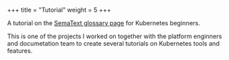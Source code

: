 +++
title = "Tutorial"
weight = 5
+++



A tutorial on the [SemaText glossary page](https://sematext.com/glossary/kubernetes-quality-of-service-classes/) for Kubernetes beginners. 

This is one of the projects I worked on together with the platform enginners and documetation team to create several tutorials on Kubernetes tools and features.
